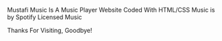 Mustafi Music Is A Music Player Website Coded With HTML/CSS 
Music is by Spotify
Licensed Music

Thanks For Visiting, Goodbye!
